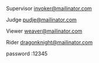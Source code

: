 Supervisor
invoker@mailinator.com

Judge
pudje@mailinator.com

Viewer
weaver@mailinator.com

Rider
dragonknight@mailinator.com




password :12345